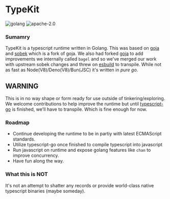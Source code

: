 # TypeKit #

![golang](https://img.shields.io/badge/Go-00ADD8?style=for-the-badge&logo=go&logoColor=white)  ![apache-2.0](https://img.shields.io/badge/Apache--2.0-green?style=for-the-badge)


### Sumamry ###

TypeKit is a typescript runtime written in Golang. This was based on [goja](https://github.com/dop251/goja) and [sobek](https://github.com/grafana/sobek) which is a fork of goja. We also had forked [goja](https://github.com/dop251/goja) to add improvements we internally called `bagel` and so we've merged our work with upstream sobek changes and threw on [esbuild](https://github.com/evanw/esbuild) to transpile. While not as fast as Node(V8)/Deno(V8)/Bun(JSC) it's written in *pure go*.

## WARNING ##
This is in no way shape or form ready for use outside of tinkering/exploring. We welcome contributions to help improve the runtime but until [typescript-go](https://github.com/microsoft/typescript-go) is finished, we'll have to transpile. Which is fine enough for now.


### Roadmap ###
- Continue developing the runtime to be in partiy with latest ECMAScript standards.
- Utilize typescript-go once finished to compile typescript into javascript
- Run javascript on runtime and expose golang features like `chan` to improve concurrency.
- Have fun along the way.


### What this is NOT ###
It's not an attempt to shatter any records or provide world-class native typescript binaries (maybe someday).
